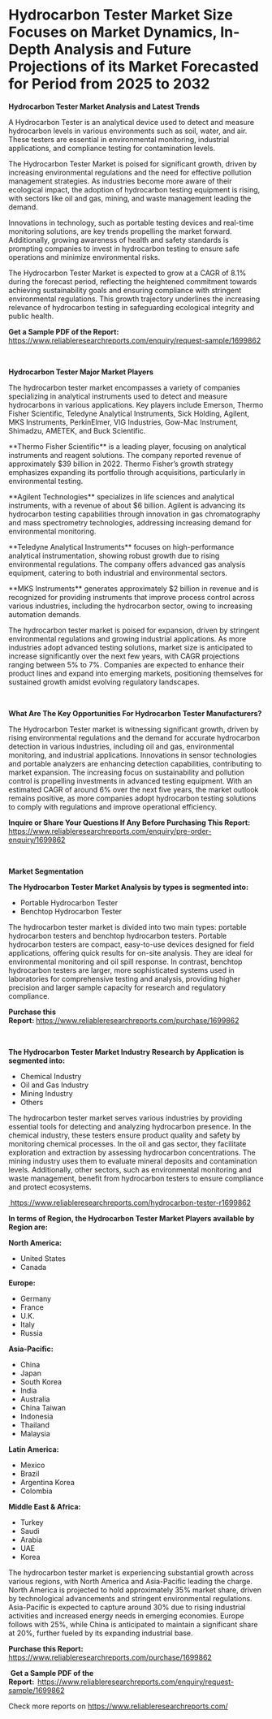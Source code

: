 <p><h1>Hydrocarbon Tester Market Size Focuses on Market Dynamics, In-Depth Analysis and Future Projections of its Market Forecasted for Period from 2025 to 2032</h1></p><p><strong>Hydrocarbon Tester Market Analysis and Latest Trends</strong></p>
<p><p>A Hydrocarbon Tester is an analytical device used to detect and measure hydrocarbon levels in various environments such as soil, water, and air. These testers are essential in environmental monitoring, industrial applications, and compliance testing for contamination levels. </p><p>The Hydrocarbon Tester Market is poised for significant growth, driven by increasing environmental regulations and the need for effective pollution management strategies. As industries become more aware of their ecological impact, the adoption of hydrocarbon testing equipment is rising, with sectors like oil and gas, mining, and waste management leading the demand. </p><p>Innovations in technology, such as portable testing devices and real-time monitoring solutions, are key trends propelling the market forward. Additionally, growing awareness of health and safety standards is prompting companies to invest in hydrocarbon testing to ensure safe operations and minimize environmental risks. </p><p>The Hydrocarbon Tester Market is expected to grow at a CAGR of 8.1% during the forecast period, reflecting the heightened commitment towards achieving sustainability goals and ensuring compliance with stringent environmental regulations. This growth trajectory underlines the increasing relevance of hydrocarbon testing in safeguarding ecological integrity and public health.</p></p>
<p><strong>Get a Sample PDF of the Report:&nbsp;</strong> <a href="https://www.reliableresearchreports.com/enquiry/request-sample/1699862?utm_campaign=3090&utm_medium=2&utm_source=Github&utm_content=ia&utm_term=09042025&utm_id=hydrocarbon-tester">https://www.reliableresearchreports.com/enquiry/request-sample/1699862</a></p>
<p>&nbsp;</p>
<p><strong>Hydrocarbon Tester Major Market Players</strong></p>
<p><p>The hydrocarbon tester market encompasses a variety of companies specializing in analytical instruments used to detect and measure hydrocarbons in various applications. Key players include Emerson, Thermo Fisher Scientific, Teledyne Analytical Instruments, Sick Holding, Agilent, MKS Instruments, PerkinElmer, VIG Industries, Gow-Mac Instrument, Shimadzu, AMETEK, and Buck Scientific.</p><p>**Thermo Fisher Scientific** is a leading player, focusing on analytical instruments and reagent solutions. The company reported revenue of approximately $39 billion in 2022. Thermo Fisher’s growth strategy emphasizes expanding its portfolio through acquisitions, particularly in environmental testing.</p><p>**Agilent Technologies** specializes in life sciences and analytical instruments, with a revenue of about $6 billion. Agilent is advancing its hydrocarbon testing capabilities through innovation in gas chromatography and mass spectrometry technologies, addressing increasing demand for environmental monitoring.</p><p>**Teledyne Analytical Instruments** focuses on high-performance analytical instrumentation, showing robust growth due to rising environmental regulations. The company offers advanced gas analysis equipment, catering to both industrial and environmental sectors.</p><p>**MKS Instruments** generates approximately $2 billion in revenue and is recognized for providing instruments that improve process control across various industries, including the hydrocarbon sector, owing to increasing automation demands.</p><p>The hydrocarbon tester market is poised for expansion, driven by stringent environmental regulations and growing industrial applications. As more industries adopt advanced testing solutions, market size is anticipated to increase significantly over the next few years, with CAGR projections ranging between 5% to 7%. Companies are expected to enhance their product lines and expand into emerging markets, positioning themselves for sustained growth amidst evolving regulatory landscapes.</p></p>
<p>&nbsp;</p>
<p><strong>What Are The Key Opportunities For Hydrocarbon Tester Manufacturers?</strong></p>
<p><p>The Hydrocarbon Tester market is witnessing significant growth, driven by rising environmental regulations and the demand for accurate hydrocarbon detection in various industries, including oil and gas, environmental monitoring, and industrial applications. Innovations in sensor technologies and portable analyzers are enhancing detection capabilities, contributing to market expansion. The increasing focus on sustainability and pollution control is propelling investments in advanced testing equipment. With an estimated CAGR of around 6% over the next five years, the market outlook remains positive, as more companies adopt hydrocarbon testing solutions to comply with regulations and improve operational efficiency.</p></p>
<p><strong>Inquire or Share Your Questions If Any Before Purchasing This Report:</strong> <a href="https://www.reliableresearchreports.com/enquiry/pre-order-enquiry/1699862?utm_campaign=3090&utm_medium=2&utm_source=Github&utm_content=ia&utm_term=09042025&utm_id=hydrocarbon-tester">https://www.reliableresearchreports.com/enquiry/pre-order-enquiry/1699862</a></p>
<p>&nbsp;</p>
<p><strong>Market Segmentation</strong></p>
<p><strong>The Hydrocarbon Tester Market Analysis by types is segmented into:</strong></p>
<p><ul><li>Portable Hydrocarbon Tester</li><li>Benchtop Hydrocarbon Tester</li></ul></p>
<p><p>The hydrocarbon tester market is divided into two main types: portable hydrocarbon testers and benchtop hydrocarbon testers. Portable hydrocarbon testers are compact, easy-to-use devices designed for field applications, offering quick results for on-site analysis. They are ideal for environmental monitoring and oil spill response. In contrast, benchtop hydrocarbon testers are larger, more sophisticated systems used in laboratories for comprehensive testing and analysis, providing higher precision and larger sample capacity for research and regulatory compliance.</p></p>
<p><strong>Purchase this Report:&nbsp;</strong><a href="https://www.reliableresearchreports.com/purchase/1699862?utm_campaign=3090&utm_medium=2&utm_source=Github&utm_content=ia&utm_term=09042025&utm_id=hydrocarbon-tester">https://www.reliableresearchreports.com/purchase/1699862</a></p>
<p>&nbsp;</p>
<p><strong>The Hydrocarbon Tester Market Industry Research by Application is segmented into:</strong></p>
<p><ul><li>Chemical Industry</li><li>Oil and Gas Industry</li><li>Mining Industry</li><li>Others</li></ul></p>
<p><p>The hydrocarbon tester market serves various industries by providing essential tools for detecting and analyzing hydrocarbon presence. In the chemical industry, these testers ensure product quality and safety by monitoring chemical processes. In the oil and gas sector, they facilitate exploration and extraction by assessing hydrocarbon concentrations. The mining industry uses them to evaluate mineral deposits and contamination levels. Additionally, other sectors, such as environmental monitoring and waste management, benefit from hydrocarbon testers to ensure compliance and protect ecosystems.</p></p>
<p><a href="https://www.reliableresearchreports.com/hydrocarbon-tester-r1699862?utm_campaign=3090&utm_medium=2&utm_source=Github&utm_content=ia&utm_term=09042025&utm_id=hydrocarbon-tester">&nbsp;https://www.reliableresearchreports.com/hydrocarbon-tester-r1699862</a></p>
<p><strong>In terms of Region, the Hydrocarbon Tester Market Players available by Region are:</strong></p>
<p>
    <p> <strong> North America: </strong>
        <ul>
            <li>United States</li>
            <li>Canada</li>
        </ul>
        </p> 
    <p> <strong> Europe: </strong>
        <ul>
            <li>Germany</li>
            <li>France</li>
            <li>U.K.</li>
            <li>Italy</li>
            <li>Russia</li>
        </ul>
        </p> 
    <p> <strong> Asia-Pacific: </strong>
        <ul>
            <li>China</li>
            <li>Japan</li>
            <li>South Korea</li>
            <li>India</li>
            <li>Australia</li>
            <li>China Taiwan</li>
            <li>Indonesia</li>
            <li>Thailand</li>
            <li>Malaysia</li>
        </ul>
        </p> 
    <p> <strong> Latin America: </strong>
        <ul>
            <li>Mexico</li>
            <li>Brazil</li>
            <li>Argentina Korea</li>
            <li>Colombia</li>
        </ul>
        </p> 
    <p> <strong> Middle East & Africa: </strong>
        <ul>
            <li>Turkey</li>
            <li>Saudi</li>
            <li>Arabia</li>
            <li>UAE</li>
            <li>Korea</li>
        </ul>
    </p>
    </p>
<p><p>The hydrocarbon tester market is experiencing substantial growth across various regions, with North America and Asia-Pacific leading the charge. North America is projected to hold approximately 35% market share, driven by technological advancements and stringent environmental regulations. Asia-Pacific is expected to capture around 30% due to rising industrial activities and increased energy needs in emerging economies. Europe follows with 25%, while China is anticipated to maintain a significant share at 20%, further fueled by its expanding industrial base.</p></p>
<p><strong>Purchase this Report: </strong><a href="https://www.reliableresearchreports.com/purchase/1699862?utm_campaign=3090&utm_medium=2&utm_source=Github&utm_content=ia&utm_term=09042025&utm_id=hydrocarbon-tester">https://www.reliableresearchreports.com/purchase/1699862</a></p>
<p>&nbsp;<strong>Get a Sample PDF of the Report:&nbsp;&nbsp;</strong><a href="https://www.reliableresearchreports.com/enquiry/request-sample/1699862?utm_campaign=3090&utm_medium=2&utm_source=Github&utm_content=ia&utm_term=09042025&utm_id=hydrocarbon-tester">https://www.reliableresearchreports.com/enquiry/request-sample/1699862</a></p>
<p><strong></strong></p>
<p>Check more reports on <a href="https://www.reliableresearchreports.com/?utm_campaign=3090&utm_medium=2&utm_source=Github&utm_content=ia&utm_term=09042025&utm_id=hydrocarbon-tester">https://www.reliableresearchreports.com/</a></p>